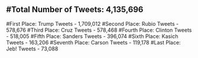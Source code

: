#Total Number of Tweets: 4,135,696 
---
#First Place: Trump Tweets - 1,709,012
#Second Place: Rubio Tweets - 578,676
#Third Place: Cruz Tweets - 578,468
#Fourth Place: Clinton Tweets - 518,005
#Fifth Place: Sanders Tweets - 396,074
#Sixth Place: Kasich Tweets - 163,206
#Seventh Place: Carson Tweets - 119,178
#Last Place: Jeb! Tweets - 73,088
